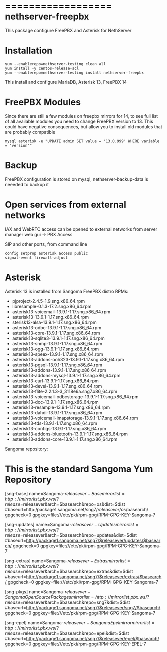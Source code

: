 ==================
nethserver-freepbx
==================

This package configure FreePBX and Asterisk for NethServer

Installation
============

    yum --enablerepo=nethserver-testing clean all
    yum install -y centos-release-scl
    yum --enablerepo=nethserver-testing install nethserver-freepbx

This install and configure MariaDB, Asterisk 13, FreePBX 14

FreePBX Modules
===============

Since there are still a few modules on freepbx mirrors for 14, to see full list of all available modules you need to change FreePBX version to 13. This could have negative consequences, but allow you to install old modules that are probably compatible

    mysql asterisk -e "UPDATE admin SET value = '13.0.999' WHERE variable = 'version'"

Backup
======

FreePBX configuration is stored on mysql, nethserver-backup-data is neeeded to backup it

Open services from external networks
====================================

IAX and WebRTC access can be opened to external networks from server manager web gui -> PBX Access

SIP and other ports, from command line 

    config setprop asterisk access public
    signal-event firewall-adjust

Asterisk
========

Asterisk 13 is installed from Sangoma FreePBX distro RPMs:

- pjproject-2.4.5-1.9.sng.x86_64.rpm
- libresample-0.1.3-17.2.sng.x86_64.rpm
- asterisk13-voicemail-13.9.1-1.17.sng.x86_64.rpm
- asterisk13-13.9.1-1.17.sng.x86_64.rpm
- sterisk13-alsa-13.9.1-1.17.sng.x86_64.rpm
- asterisk13-odbc-13.9.1-1.17.sng.x86_64.rpm
- asterisk13-core-13.9.1-1.17.sng.x86_64.rpm
- asterisk13-sqlite3-13.9.1-1.17.sng.x86_64.rpm
- asterisk13-snmp-13.9.1-1.17.sng.x86_64.rpm
- asterisk13-ogg-13.9.1-1.17.sng.x86_64.rpm
- asterisk13-speex-13.9.1-1.17.sng.x86_64.rpm
- asterisk13-addons-ooh323-13.9.1-1.17.sng.x86_64.rpm
- asterisk13-pgsql-13.9.1-1.17.sng.x86_64.rpm
- asterisk13-addons-13.9.1-1.17.sng.x86_64.rpm
- asterisk13-addons-mysql-13.9.1-1.17.sng.x86_64.rpm
- asterisk13-curl-13.9.1-1.17.sng.x86_64.rpm
- asterisk13-devel-13.9.1-1.17.sng.x86_64.rpm
- asterisk13-flite-2.2.1.3-3_3118e6a.sng7.x86_64.rpm
- asterisk13-voicemail-odbcstorage-13.9.1-1.17.sng.x86_64.rpm
- asterisk13-doc-13.9.1-1.17.sng.x86_64.rpm
- asterisk13-resample-13.9.1-1.17.sng.x86_64.rpm
- asterisk13-dahdi-13.9.1-1.17.sng.x86_64.rpm
- asterisk13-voicemail-imapstorage-13.9.1-1.17.sng.x86_64.rpm
- asterisk13-tds-13.9.1-1.17.sng.x86_64.rpm
- asterisk13-configs-13.9.1-1.17.sng.x86_64.rpm
- asterisk13-addons-bluetooth-13.9.1-1.17.sng.x86_64.rpm
- asterisk13-addons-core-13.9.1-1.17.sng.x86_64.rpm

 Sangoma repository:
   # This is the standard Sangoma Yum Repository 
   
   [sng-base]
   name=Sangoma-$releasever - Base
   mirrorlist=http://mirrorlist.pbx.ws/?release=$releasever&arch=$basearch&repo=os&dist=$dist
   #baseurl=http:/package1.sangoma.net/sng7/$releasever/os/$basearch/
   gpgcheck=0
   gpgkey=file:///etc/pki/rpm-gpg/RPM-GPG-KEY-Sangoma-7
   
   [sng-updates]
   name=Sangoma-$releasever - Updates
   mirrorlist=http://mirrorlist.pbx.ws/?release=$releasever&arch=$basearch&repo=updates&dist=$dist
   #baseurl=http://package1.sangoma.net/sng7/$releasever/updates/$basearch/
   gpgcheck=0
   gpgkey=file:///etc/pki/rpm-gpg/RPM-GPG-KEY-Sangoma-7
    
   [sng-extras]
   name=Sangoma-$releasever - Extras
   mirrorlist=http://mirrorlist.pbx.ws/?release=$releasever&arch=$basearch&repo=extras&dist=$dist
   #baseurl=http://package1.sangoma.net/sng7/$releasever/extras/$basearch/
   gpgcheck=0
   gpgkey=file:///etc/pki/rpm-gpg/RPM-GPG-KEY-Sangoma-7
   
   [sng-pkgs]
   name=Sangoma-$releasever - Sangoma Open Source Packages
   mirrorlist=http://mirrorlist.pbx.ws/?release=$releasever&arch=$basearch&repo=sng7&dist=$dist
   #baseurl=http://package1.sangoma.net/sng7/$releasever/sng7/$basearch/
   gpgcheck=0
   gpgkey=file:///etc/pki/rpm-gpg/RPM-GPG-KEY-Sangoma-7
   
   [sng-epel]
   name=Sangoma-$releasever - Sangoma Epel mirror
   mirrorlist=http://mirrorlist.pbx.ws/?release=$releasever&arch=$basearch&repo=epel&dist=$dist
   #baseurl=http://package1.sangoma.net/sng7/$releasever/epel/$basearch/
   gpgcheck=0
   gpgkey=file:///etc/pki/rpm-gpg/RPM-GPG-KEY-EPEL-7


